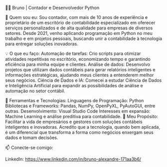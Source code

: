 👨‍💻 Bruno | Contador e Desenvolvedor Python

🎯 Quem sou eu:
Sou contador, com mais de 10 anos de experiência e proprietário de um escritório de contabilidade especializado em oferecer serviços personalizados e de alta qualidade para empresas de diversos setores. Desde 2021, venho aplicando programação em Python no meu trabalho e em projetos pessoais, buscando unir a contabilidade à tecnologia para entregar soluções inovadoras.

💡 O que eu faço:
Automação de tarefas: Crio scripts para otimizar atividades repetitivas no escritório, economizando tempo e garantindo eficiência para minha equipe e clientes.
Análise de dados: Desenvolvo projetos que utilizam dados contábeis para gerar relatórios inteligentes e informações estratégicas, ajudando meus clientes a entenderem melhor seus negócios.
Ciência de Dados e IA: Comecei a estudar Ciência de Dados e Inteligência Artificial para expandir as possibilidades de análise e automação no setor contábil.

🔧 Ferramentas e Tecnologias:
Linguagens de Programação: Python
Bibliotecas e Frameworks: Pandas, NumPy, OpenPyXL, PyAutoGUI, entre outras.
Desenvolvimento: Visual Studio Code
Interesses em expansão: Machine Learning e análise preditiva para contabilidade.
🚀 Meu Propósito:
Facilitar a vida de empresários e gestores com soluções contábeis inteligentes e inovadoras. Acredito que a tecnologia, quando bem aplicada, é um diferencial que transforma a forma como negócios enxergam seus dados e tomam decisões.

📫 Conecte-se comigo:

LinkedIn: https://www.linkedin.com/in/bruno-alexandre-171aa3b6/

